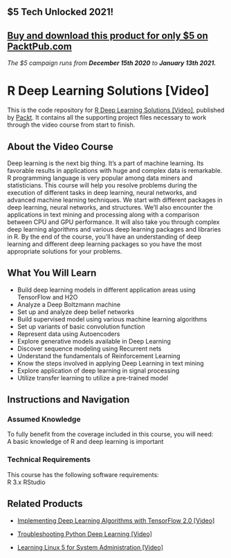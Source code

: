 ## $5 Tech Unlocked 2021!
[Buy and download this product for only $5 on PacktPub.com](https://www.packtpub.com/)
-----
*The $5 campaign         runs from __December 15th 2020__ to __January 13th 2021.__*

# R Deep Learning Solutions [Video]
This is the code repository for [R Deep Learning Solutions [Video]](https://www.packtpub.com/big-data-and-business-intelligence/r-deep-learning-solutions-video?utm_source=github&utm_medium=repository&utm_campaign=9781788838771), published by [Packt](https://www.packtpub.com/?utm_source=github). It contains all the supporting project files necessary to work through the video course from start to finish.
## About the Video Course
Deep learning is the next big thing. It’s a part of machine learning. Its favorable results in applications with huge and complex data is remarkable. R programming language is very popular among data miners and statisticians. 
This course will help you resolve problems during the execution of different tasks in deep learning, neural networks, and advanced machine learning techniques. We start with different packages in deep learning, neural networks, and structures. We’ll also encounter the applications in text mining and processing along with a comparison between CPU and GPU performance. It will also take you through complex deep learning algorithms and various deep learning packages and libraries in R. 
By the end of the course, you’ll have an understanding of deep learning and different deep learning packages so you have the most appropriate solutions for your problems.

<H2>What You Will Learn</H2>
<DIV class=book-info-will-learn-text>
<UL>
<LI>Build deep learning models in different application areas using TensorFlow and H2O 
<LI>Analyze a Deep Boltzmann machine 
<LI>Set up and analyze deep belief networks 
<LI>Build supervised model using various machine learning algorithms 
<LI>Set up variants of basic convolution function 
<LI>Represent data using Autoencoders 
<LI>Explore generative models available in Deep Learning 
<LI>Discover sequence modeling using Recurrent nets 
<LI>Understand the fundamentals of Reinforcement Learning 
<LI>Know the steps involved in applying Deep Learning in text mining 
<LI>Explore application of deep learning in signal processing&nbsp; 
<LI>Utilize transfer learning to utilize a pre-trained model </LI></UL></DIV>

## Instructions and Navigation
### Assumed Knowledge
To fully benefit from the coverage included in this course, you will need:<br/>
A basic knowledge of R and deep learning is important
### Technical Requirements
This course has the following software requirements:<br/>
R 3.x
RStudio

## Related Products
* [Implementing Deep Learning Algorithms with TensorFlow 2.0 [Video]](https://www.packtpub.com/big-data-and-business-intelligence/implementing-deep-learning-algorithms-tensorflow-20-video?utm_source=github&utm_medium=repository&utm_campaign=9781789950496)

* [Troubleshooting Python Deep Learning [Video]](https://www.packtpub.com/big-data-and-business-intelligence/troubleshooting-python-deep-learning-video?utm_source=github&utm_medium=repository&utm_campaign=9781788998192)

* [Learning Linux 5 for System Administration [Video]](https://www.packtpub.com/networking-and-servers/learning-linux-5-system-administration-video?utm_source=github&utm_medium=repository&utm_campaign=9781838641634)

